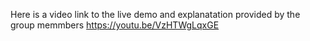 Here is a video link to the live demo and explanatation provided by the group memmbers 
https://youtu.be/VzHTWgLqxGE
